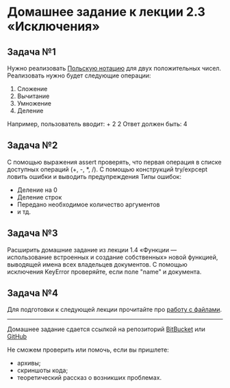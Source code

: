 # Домашнее задание к лекции 2.3 «Исключения»

## Задача №1
Нужно реализовать [Польскую нотацию](https://ru.wikipedia.org/wiki/%D0%9F%D0%BE%D0%BB%D1%8C%D1%81%D0%BA%D0%B0%D1%8F_%D0%BD%D0%BE%D1%82%D0%B0%D1%86%D0%B8%D1%8F) для двух положительных чисел.
Реализовать нужно будет следующие операции:
1. Сложение
2. Вычитание
3. Умножение
4. Деление

Например, пользователь вводит: + 2 2
Ответ должен быть: 4

## Задача №2
С помощью выражения assert проверять, что первая операция в списке доступных операций (+, -, *, /).
С помощью конструкций try/expcept ловить ошибки и выводить предупреждения
Типы ошибок:
- Деление на 0
- Деление строк
- Передано необходимое количество аргументов
- и тд.

## Задача №3
Расширить домашние задание из лекции 1.4 «Функции — использование встроенных и создание собственных» новой функцией, 
выводящей имена всех владельцев документов. С помощью исключения KeyError проверяйте, если поле "name" и документа.

## Задача №4
Для подготовки к следующей лекции прочитайте про [работу с файлами](https://pythonworld.ru/tipy-dannyx-v-python/fajly-rabota-s-fajlami.html).



---
Домашнее задание сдается ссылкой на репозиторий [BitBucket](https://bitbucket.org/) или [GitHub](https://github.com/)

Не сможем проверить или помочь, если вы пришлете:
* архивы;
* скриншоты кода;
* теоретический рассказ о возникших проблемах.